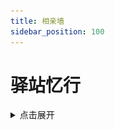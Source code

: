 ```yaml
---
title: 相亲墙
sidebar_position: 100
---
```


# 驿站忆行

<details>
  <summary>点击展开</summary>

![](_images/postyizhan.png)

NitWikit 项目的建立者，维护者，写下这段话时文档提交次数和提交行数最多的人，群吉祥物

原本建立相亲墙是放莎碧的，但其他贡献者好像会错意了

“这是文档贡献者表？”一位贡献者问到

“额，啊对，这里是放贡献者的，大家可以把自己收款码贴这里收点赞助”

“哦？太好了”一位贡献者听到能贴收款码很高兴

“嗯。。。这里原本是打算放莎碧的”驿站喃喃自语道

![](_images/postyizhan_zanzhu.jpg)

</details>
